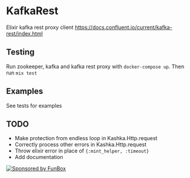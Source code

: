 # KafkaRest

Elixir kafka rest proxy client https://docs.confluent.io/current/kafka-rest/index.html

## Testing

Run zookeeper, kafka and kafka rest proxy with `docker-compose up`. Then run `mix test`

## Examples

See tests for examples

## TODO

* Make protection from endless loop in Kashka.Http.request
* Correctly process other errors in Kashka.Http.request
* Throw elixir error in place of `{:mint_helper, :timeout}`
* Add documentation

[![Sponsored by FunBox](https://funbox.ru/badges/sponsored_by_funbox_compact.svg)](https://funbox.ru)
